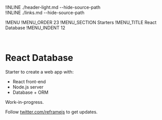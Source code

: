 !INLINE ./header-light.md --hide-source-path
<br/>
!INLINE ./links.md --hide-source-path

!MENU
!MENU_ORDER 23
!MENU_SECTION Starters
!MENU_TITLE React Database
!MENU_INDENT 12

<br/>

# React Database

Starter to create a web app with:
 - React front-end
 - Node.js server
 - Database + ORM

Work-in-progress.

Follow [twitter.com/reframejs](https://twitter.com/reframejs) to get updates.
